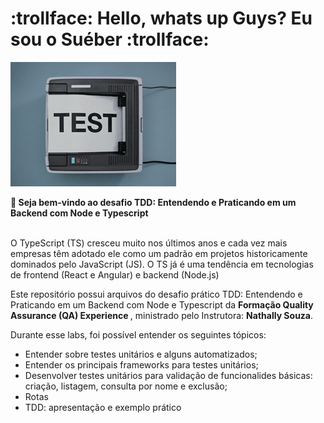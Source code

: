 <div>
  <h1 align="left">
  :trollface: Hello, whats up Guys?  Eu sou o Suéber :trollface:
  </h1>


  ![Texto Alternativo](https://github.com/SueberDEV/DIO-TDD_BACKEND/blob/main/test1.gif)

<div align='left'>
  <b> 🎉 Seja bem-vindo ao desafio TDD: Entendendo e Praticando em um Backend com Node e Typescript </b>
</div> </br>

 <p align="left">
   O TypeScript (TS) cresceu muito nos últimos anos e cada vez mais empresas têm adotado ele como um padrão em projetos historicamente dominados pelo JavaScript (JS). O TS já é uma tendência em tecnologias de frontend (React e Angular) e backend (Node.js) </p>

  <p align="left">
    Este repositório possui arquivos do desafio prático TDD: Entendendo e Praticando em um Backend com Node e Typescript da <b>Formação Quality Assurance (QA) Experience </b>, ministrado pelo Instrutora: <b>
Nathally Souza</b>.</p>

 Durante esse labs, foi possível entender os seguintes tópicos:

* Entender sobre testes unitários e alguns automatizados; 
* Entender os principais frameworks para testes unitários;
* Desenvolver testes unitários para validação de funcionalides básicas: criação, listagem, consulta por nome e exclusão;
* Rotas 
* TDD: apresentação e exemplo prático
